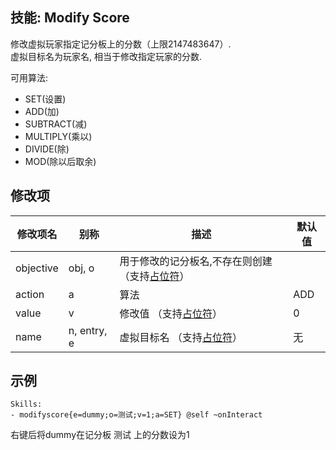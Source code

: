 技能: Modify Score
--------------------------

修改虚拟玩家指定记分板上的分数（上限2147483647）.  
虚拟目标名为玩家名, 相当于修改指定玩家的分数.

可用算法:

-   SET(设置)
-   ADD(加)
-   SUBTRACT(减)
-   MULTIPLY(乘以)
-   DIVIDE(除)
-   MOD(除以后取余)

修改项
----------

| 修改项名 | 别称    | 描述                                                                                                    | 默认值 |
|-----------|------------|----------------------------------------------------------------------------------------------------------------|---------------|
| objective | obj, o  | 用于修改的记分板名,不存在则创建 （支持[占位符](/技能/占位符)） |         |
| action    | a       | 算法                                                                                                         | ADD     |
| value     | v       | 修改值 （支持[占位符](/技能/占位符)） | 0 |  
| name | n, entry, e | 虚拟目标名 （支持[占位符](/技能/占位符)） | 无 |

示例
--------

    Skills:
    - modifyscore{e=dummy;o=测试;v=1;a=SET} @self ~onInteract

右键后将dummy在记分板 测试 上的分数设为1